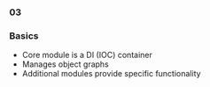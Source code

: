 <h3 class="chapter-number">03</h3>

### Basics

* Core module is a DI (IOC) container
* Manages object graphs
* Additional modules provide specific functionality